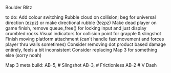 Boulder Blitz

to do:
	Add colour switching
	Rubble cloud on collision; beg for universal direction (ezpz) or make directional rubble (!ezpz)
	Make dead player on game finish, remove queue_free() for locking input and just display crumbled rocks
	Visual indicators for collision point for grapple & slingshot
	Finish moving platform attachment (can't handle fast movement and forces player thru walls sometimes)
	Consider removing dot product based damage entirely, feels a bit inconsistent
	Consider replacing Map 3 for something else (sorry noah)


Map 3 meta build:
	AB-5, # Slingshot
	AB-3, # Frictionless
	AB-2 # V Dash
